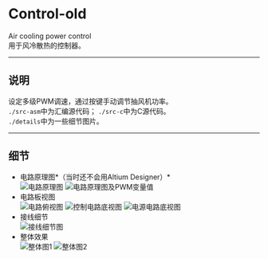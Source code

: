 # Control-old
Air cooling power control  
用于风冷散热的控制器。

---
## 说明
设定多级PWM调速，通过按键手动调节抽风机功率。  
`./src-asm`中为汇编源代码； 
`./src-c`中为C源代码。  
`./details`中为一些细节图片。

---
## 细节
+ 电路原理图*（当时还不会用Altium Designer）*  
![电路原理图](https://i.loli.net/2017/09/12/59b749cd8c5b8.jpg)
![电路原理图及PWM变量值](https://i.loli.net/2017/09/12/59b749cd9c6a8.jpg)
+ 电路板视图  
![电路俯视图](https://i.loli.net/2017/09/12/59b74db0087a2.jpg)
![控制电路底视图](https://i.loli.net/2017/09/12/59b74db0bfef0.jpg)
![电源电路底视图](https://i.loli.net/2017/09/12/59b74db20e91b.jpg)
+ 接线细节  
![接线细节图](https://i.loli.net/2017/09/12/59b74e03746c6.jpg)
+ 整体效果  
![整体图1](https://i.loli.net/2017/09/12/59b74e09d69ee.jpg)
![整体图2](https://i.loli.net/2017/09/12/59b74e0a8b294.jpg)
